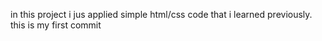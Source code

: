 in this project i jus applied simple html/css code that i learned previously.
this is my first commit
